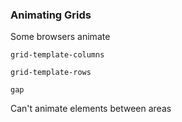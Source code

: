 ### Animating Grids

Some browsers animate

`grid-template-columns`

`grid-template-rows`

`gap`

Can't animate elements between areas
